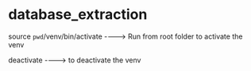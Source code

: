 # database_extraction

source `pwd`/venv/bin/activate ----> Run from root folder to activate the venv

deactivate ----> to deactivate the venv

